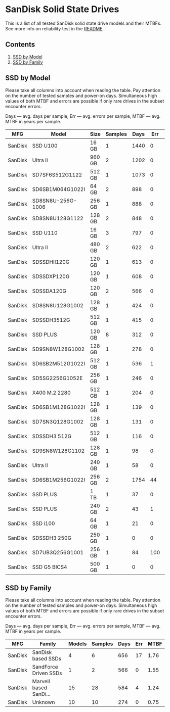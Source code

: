 SanDisk Solid State Drives
==========================

This is a list of all tested SanDisk solid state drive models and their MTBFs. See
more info on reliability test in the [README](https://github.com/bsdhw/SMART).

Contents
--------

1. [ SSD by Model  ](#ssd-by-model)
2. [ SSD by Family ](#ssd-by-family)

SSD by Model
------------

Please take all columns into account when reading the table. Pay attention on the
number of tested samples and power-on days. Simultaneous high values of both MTBF
and errors are possible if only rare drives in the subset encounter errors.

Days   — avg. days per sample,
Err    — avg. errors per sample,
MTBF   — avg. MTBF in years per sample.

| MFG       | Model              | Size   | Samples | Days  | Err   | MTBF   |
|-----------|--------------------|--------|---------|-------|-------|--------|
| SanDisk   | SSD U100           | 16 GB  | 1       | 1440  | 0     | 3.95   |
| SanDisk   | Ultra II           | 960 GB | 2       | 1202  | 0     | 3.29   |
| SanDisk   | SD7SF6S512G1122    | 512 GB | 1       | 1073  | 0     | 2.94   |
| SanDisk   | SD6SB1M064G1022I   | 64 GB  | 2       | 898   | 0     | 2.46   |
| SanDisk   | SD8SN8U-256G-1006  | 256 GB | 1       | 888   | 0     | 2.44   |
| SanDisk   | SD8SN8U128G1122    | 128 GB | 2       | 848   | 0     | 2.33   |
| SanDisk   | SSD U110           | 16 GB  | 3       | 797   | 0     | 2.19   |
| SanDisk   | Ultra II           | 480 GB | 2       | 622   | 0     | 1.70   |
| SanDisk   | SDSSDHII120G       | 120 GB | 1       | 613   | 0     | 1.68   |
| SanDisk   | SDSSDXP120G        | 120 GB | 1       | 608   | 0     | 1.67   |
| SanDisk   | SDSSDA120G         | 120 GB | 2       | 566   | 0     | 1.55   |
| SanDisk   | SD8SN8U128G1002    | 128 GB | 1       | 424   | 0     | 1.16   |
| SanDisk   | SDSSDH3512G        | 512 GB | 1       | 415   | 0     | 1.14   |
| SanDisk   | SSD PLUS           | 120 GB | 8       | 312   | 0     | 0.86   |
| SanDisk   | SD9SN8W128G1002    | 128 GB | 1       | 278   | 0     | 0.76   |
| SanDisk   | SD6SB2M512G1022I   | 512 GB | 1       | 536   | 1     | 0.74   |
| SanDisk   | SD5SG2256G1052E    | 256 GB | 1       | 246   | 0     | 0.68   |
| SanDisk   | X400 M.2 2280      | 512 GB | 1       | 204   | 0     | 0.56   |
| SanDisk   | SD6SB1M128G1022I   | 128 GB | 1       | 139   | 0     | 0.38   |
| SanDisk   | SD7SN3Q128G1002    | 128 GB | 1       | 131   | 0     | 0.36   |
| SanDisk   | SDSSDH3 512G       | 512 GB | 1       | 116   | 0     | 0.32   |
| SanDisk   | SD9SN8W128G1102    | 128 GB | 1       | 98    | 0     | 0.27   |
| SanDisk   | Ultra II           | 240 GB | 1       | 58    | 0     | 0.16   |
| SanDisk   | SD6SB1M256G1022I   | 256 GB | 2       | 1754  | 44    | 0.11   |
| SanDisk   | SSD PLUS           | 1 TB   | 1       | 37    | 0     | 0.10   |
| SanDisk   | SSD PLUS           | 240 GB | 2       | 43    | 1     | 0.06   |
| SanDisk   | SSD i100           | 64 GB  | 1       | 21    | 0     | 0.06   |
| SanDisk   | SDSSDH3 250G       | 250 GB | 1       | 0     | 0     | 0.00   |
| SanDisk   | SD7UB3Q256G1001    | 256 GB | 1       | 84    | 100   | 0.00   |
| SanDisk   | SSD G5 BICS4       | 500 GB | 1       | 0     | 0     | 0.00   |

SSD by Family
-------------

Please take all columns into account when reading the table. Pay attention on the
number of tested samples and power-on days. Simultaneous high values of both MTBF
and errors are possible if only rare drives in the subset encounter errors.

Days   — avg. days per sample,
Err    — avg. errors per sample,
MTBF   — avg. MTBF in years per sample.

| MFG       | Family                 | Models | Samples | Days  | Err   | MTBF   |
|-----------|------------------------|--------|---------|-------|-------|--------|
| SanDisk   | SanDisk based SSDs     | 4      | 6       | 656   | 17    | 1.76   |
| SanDisk   | SandForce Driven SSDs  | 1      | 2       | 566   | 0     | 1.55   |
| SanDisk   | Marvell based SanDi... | 15     | 28      | 584   | 4     | 1.24   |
| SanDisk   | Unknown                | 10     | 10      | 274   | 0     | 0.75   |
